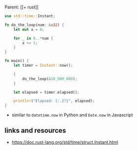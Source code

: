 Parent: [[+ rust]]

```rust
use std::time::Instant;

fn do_the_loop(num: &u32) {
    let mut x = 0;

    for _ in 0..*num {
        x += 1;
    }
}

fn main() {
    let timer = Instant::now();

    {
        do_the_loop(&10_000_000);
    }

    let elapsed = timer.elapsed();

    println!("Elapsed: {:.2?}", elapsed);
}
```

- similar to `datetime.now` in Python and `Date.now` in Javascript

## links and resources

- https://doc.rust-lang.org/std/time/struct.Instant.html
